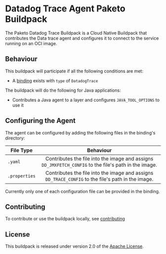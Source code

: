 <!-- # `gcr.io/paketo-buildpacks/azure-application-insights` -->
# Datadog Trace Agent Paketo Buildpack
The Paketo Datadog Trace Buildpack is a Cloud Native Buildpack that contributes the Data trace agent and configures it to connect to the service running on an OCI image.

## Behaviour
This buildpack will participate if all the following conditions are met:

* A [binding](https://paketo.io/docs/buildpacks/configuration/#bindings) exists with `type` of `DatadogTrace`

The buildpack will do the following for Java applications:

* Contributes a Java agent to a layer and configures `JAVA_TOOL_OPTIONS` to use it

## Configuring the Agent
The agent can be configured by adding the following files in the binding's directory:

| File Type        | Behaviour           |
| ------------- |:-------------:| 
| `.yaml`      |  Contributes the file into the image and assigns `DD_JMXFETCH_CONFIG` to the file's path in the image. | 
| `.properties`      | Contributes the file into the image and assigns `DD_TRACE_CONFIG` to the file's path in the image.      | 

Currently only one of each configuration file can be provided in the binding.

## Contributing
To contribute or use the buildpack locally, see [contributing](./CONTRIBUTING.md)

## License
This buildpack is released under version 2.0 of the [Apache License][a].

[a]: http://www.apache.org/licenses/LICENSE-2.0

